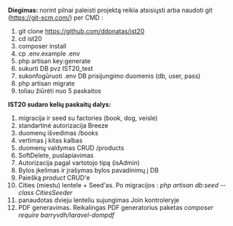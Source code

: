 <b>Diegimas: </b>
norint pilnai paleisti  projektą reikia atsisiųsti arba  naudoti git (https://git-scm.com/) per CMD :
1. git clone https://github.com/ddonatas/ist20
2. cd ist20
3. composer install
5. cp .env.example .env
6. php artisan key:generate
7. sukurti DB pvz IST20_test
8. sukonfogūruoti .env DB prisijungimo duomenis  (db, user, pass)
9. php artisan migrate
10. toliau žiūrėti nuo 5 paskaitos

<b>IST20 sudaro kelių paskaitų dalys:</b>
1. migracija ir seed su factories (book, dog, veisle)
2. standartinė autorizacija Breeze
3. duomenų išvedimas /books 
4. vertimas į kitas kalbas
5. duomenų valdymas CRUD /products
6. SoftDelete, puslapiavimas
7. Autorizacija pagal vartotojo tipą (isAdmin)
8. Bylos įkelimas ir įrašymas bylos pavadinimų į DB
9. Paiešką <i> product </i> CRUD'e
10. Cities (miestu) lentele + Seed'as.  Po migracijos : <i> php artisan db:seed --class CitiesSeeder </i>
11. panaudotas dvieju lenteliu sujungimas Join kontroleryje 
12. PDF generavimas. Reikalingas PDF generatorius paketas <i> composer require barryvdh/laravel-dompdf </i>
